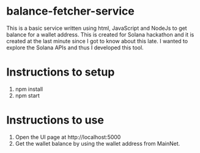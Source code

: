 # balance-fetcher-service
This is a basic service written using html, JavaScript and NodeJs to get balance for a wallet address. 
This is created for Solana hackathon and it is created at the last minute since I got to know about this late. I wanted to explore the Solana APIs and thus I developed this tool.

# Instructions to setup
1. npm install
2. npm start

# Instructions to use
1. Open the UI page at http://localhost:5000
2. Get the wallet balance by using the wallet address from MainNet.